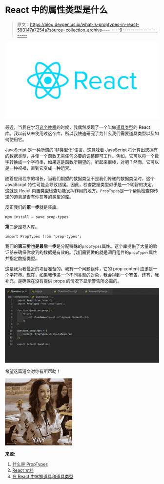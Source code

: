 # React 中的属性类型是什么

> 原文：<https://blog.devgenius.io/what-is-proptypes-in-react-593147a7254a?source=collection_archive---------9----------------------->

![](img/bd626508080f4fcf256ddddcc75938f6.png)

最近，当我在学习[这个教程](https://mitchgavan.com/react-quiz/)的时候，我偶然发现了一个叫做[道具类型](https://github.com/facebook/prop-types)的 React 库。我以前从未使用过这个库，所以我快速研究了为什么我们需要道具类型以及如何使用它。

JavaScript 是一种所谓的“非类型化”语言。这意味着 JavaScript 将计算出您拥有的数据类型，并使一个函数无需任何必要的调整即可工作。例如，它可以将一个数字转换成一个字符串，如果这是函数所期望的。听起来很棒，对吧？然而，它可以是一种祝福，直到它变成一种诅咒。

随着应用程序的增长，当我们期望的数据类型不是我们传递的数据类型时，这个 JavaScript 特性可能会导致错误。因此，检查数据类型似乎是一个明智的决定。这就是 React 内置类型检查功能发挥作用的地方。`PropTypes`是一个帮助检查你传递的道具是否有你在等的类型的库。

反正我们的**第一步**就是装库。

```
npm install — save prop-types
```

**第二步**是导入库。

```
import PropTypes from 'prop-types';
```

我们的**第三步也是最后一步**是分配特殊的`propTypes`属性。这个库提供了大量的验证器来确保你收到的数据是有效的。我们需要做的就是调用组件的`propTypes`属性并指定数据类型。

这是我为我最近的项目准备的。我有一个问题组件，它的 prop.content 应该是一个字符串。现在，如果我传递一个不同类型的对象，我会得到一个警告。还有，我补充。是确保在没有提供 props 的情况下显示警告所必需的。

![](img/bc101d8e48a90d3e24866e8700a0df87.png)

希望这篇短文对你有所帮助！

![](img/d6bea38838d14674c0ef529f2e7844e0.png)

**来源:**

1.  [什么是 PropTypes](https://dev.to/cesareferrari/what-is-proptypes-and-how-to-use-it-in-react-2eml)
2.  [React 文档](https://reactjs.org/docs/typechecking-with-proptypes.html#proptypes)
3.  [在 React 中掌握道具和道具类型](https://www.smashingmagazine.com/2020/08/mastering-props-proptypes-react/)